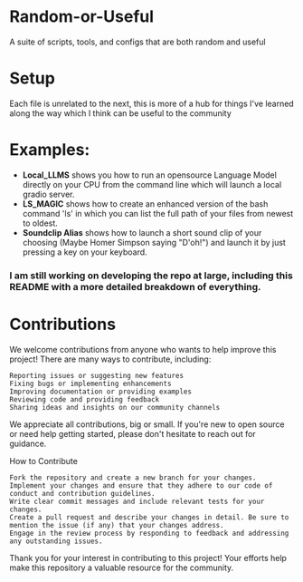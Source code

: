 # Random-or-Useful
A suite of scripts, tools, and configs that are both random and useful

# Setup
Each file is unrelated to the next, this is more of a hub for things I've learned along the way which I think can be useful to the community
# Examples:
- **Local_LLMS** shows you how to run an opensource Language Model directly on your CPU from the command line which will launch a local gradio server.
- **LS_MAGIC** shows how to create an enhanced version of the bash command 'ls' in which you can list the full path of your files from newest to oldest.
- **Soundclip Alias** shows how to launch a short sound clip of your choosing (Maybe Homer Simpson saying "D'oh!") and launch it by just pressing a key on your keyboard.

### I am still working on developing the repo at large, including this README with a more detailed breakdown of everything.


# Contributions
We welcome contributions from anyone who wants to help improve this project! There are many ways to contribute, including:

    Reporting issues or suggesting new features
    Fixing bugs or implementing enhancements
    Improving documentation or providing examples
    Reviewing code and providing feedback
    Sharing ideas and insights on our community channels

We appreciate all contributions, big or small. If you're new to open source or need help getting started, please don't hesitate to reach out for guidance.

How to Contribute

    Fork the repository and create a new branch for your changes.
    Implement your changes and ensure that they adhere to our code of conduct and contribution guidelines.
    Write clear commit messages and include relevant tests for your changes.
    Create a pull request and describe your changes in detail. Be sure to mention the issue (if any) that your changes address.
    Engage in the review process by responding to feedback and addressing any outstanding issues.

Thank you for your interest in contributing to this project! Your efforts help make this repository a valuable resource for the community.
